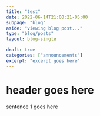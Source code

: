 ```yaml
---
title: "test"
date: 2022-06-14T21:00:21-05:00
subpage: "blog"
aside: "viewing blog post..."
type: "blog/posts"
layout: blog-single

draft: true
categories: ["announcements"]
excerpt: "excerpt goes here"
---
```

# header goes here

sentence 1 goes here

